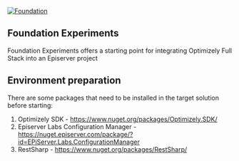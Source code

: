 <a href="https://github.com/episerver/Foundation"><img src="http://ux.episerver.com/images/logo.png" title="Foundation" alt="Foundation"></a>

## Foundation Experiments

Foundation Experiments offers a starting point for integrating Optimizely Full Stack into an Episerver project

## Environment preparation

There are some packages that need to be installed in the target solution before starting:

1. Optimizely SDK - https://www.nuget.org/packages/Optimizely.SDK/
2. Episerver Labs Configuration Manager - https://nuget.episerver.com/package/?id=EPiServer.Labs.ConfigurationManager
3. RestSharp - https://www.nuget.org/packages/RestSharp/
